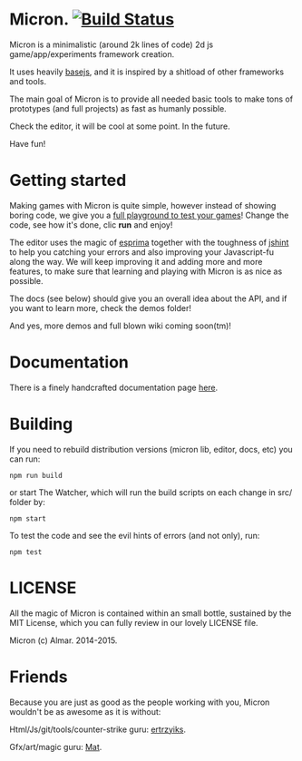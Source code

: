 # Micron. [![Build Status](https://travis-ci.org/micronjs/micronjs.svg?branch=master)](https://travis-ci.org/micronjs/micronjs)

Micron is a minimalistic (around 2k lines of code) 2d js game/app/experiments framework creation. 

It uses heavily [basejs](https://github.com/ertrzyiks/basejs), and it is inspired by a shitload of other frameworks and tools.

The main goal of Micron is to provide all needed basic tools to make tons of prototypes (and full projects) as fast as humanly possible.

Check the editor, it will be cool at some point. In the future.

Have fun!

# Getting started

Making games with Micron is quite simple, however instead of showing boring code, we give you a [full playground to test your games](http://micronjs.github.io/editor/)! Change the code, see how it's done, clic **run** and enjoy! 

The editor uses the magic of [esprima](http://esprima.org/) together with the toughness of [jshint](http://jshint.com/) to help you catching your errors and also improving your Javascript-fu along the way. We will keep improving it and adding more and more features, to make sure that learning and playing with Micron is as nice as possible.

The docs (see below) should give you an overall idea about the API, and if you want to learn more, check the demos folder! 

And yes, more demos and full blown wiki coming soon(tm)!

# Documentation 

There is a finely handcrafted documentation page [here](http://micronjs.github.io/).

# Building

If you need to rebuild distribution versions (micron lib, editor, docs, etc) you can run:

    npm run build
    
or start The Watcher, which will run the build scripts on each change in src/ folder by:

    npm start

To test the code and see the evil hints of errors (and not only), run:

    npm test

# LICENSE

All the magic of Micron is contained within an small bottle, sustained by the MIT License, which you can fully review in our lovely LICENSE file.

Micron (c) Almar. 2014-2015.

# Friends

Because you are just as good as the people working with you, Micron wouldn't be as awesome as it is without:

Html/Js/git/tools/counter-strike guru: [ertrzyiks](https://github.com/ertrzyiks/).

Gfx/art/magic guru: [Mat](http://spaceshipblue.com/).
